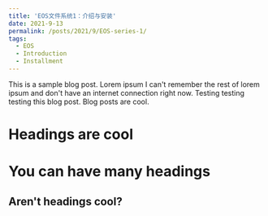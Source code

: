 ```yaml
---
title: 'EOS文件系统1：介绍与安装'
date: 2021-9-13
permalink: /posts/2021/9/EOS-series-1/
tags:
  - EOS
  - Introduction
  - Installment
---
```


This is a sample blog post. Lorem ipsum I can't remember the rest of lorem ipsum and don't have an internet connection right now. Testing testing testing this blog post. Blog posts are cool.

Headings are cool
======

You can have many headings
======

Aren't headings cool?
------
